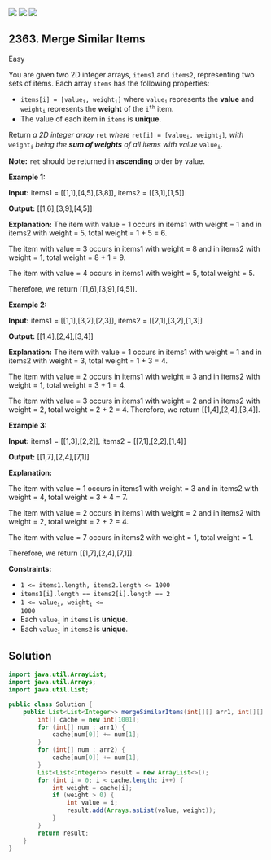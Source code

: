 [![](https://img.shields.io/github/stars/javadev/LeetCode-in-Java?label=Stars&style=flat-square)](https://github.com/javadev/LeetCode-in-Java)
[![](https://img.shields.io/github/forks/javadev/LeetCode-in-Java?label=Fork%20me%20on%20GitHub%20&style=flat-square)](https://github.com/javadev/LeetCode-in-Java/fork)
[![](https://img.shields.io/badge/-LeetCode%20in%20Kotlin-blue?style=flat-square)](https://github.com/javadev/LeetCode-in-Kotlin)

## 2363\. Merge Similar Items

Easy

You are given two 2D integer arrays, `items1` and `items2`, representing two sets of items. Each array `items` has the following properties:

*   <code>items[i] = [value<sub>i</sub>, weight<sub>i</sub>]</code> where <code>value<sub>i</sub></code> represents the **value** and <code>weight<sub>i</sub></code> represents the **weight** of the <code>i<sup>th</sup></code> item.
*   The value of each item in `items` is **unique**.

Return _a 2D integer array_ `ret` _where_ <code>ret[i] = [value<sub>i</sub>, weight<sub>i</sub>]</code>_,_ _with_ <code>weight<sub>i</sub></code> _being the **sum of weights** of all items with value_ <code>value<sub>i</sub></code>.

**Note:** `ret` should be returned in **ascending** order by value.

**Example 1:**

**Input:** items1 = \[\[1,1],[4,5],[3,8]], items2 = \[\[3,1],[1,5]]

**Output:** [[1,6],[3,9],[4,5]]

**Explanation:** 
The item with value = 1 occurs in items1 with weight = 1 and in items2 with weight = 5, total weight = 1 + 5 = 6. 

The item with value = 3 occurs in items1 with weight = 8 and in items2 with weight = 1, total weight = 8 + 1 = 9. 

The item with value = 4 occurs in items1 with weight = 5, total weight = 5. 

Therefore, we return [[1,6],[3,9],[4,5]].

**Example 2:**

**Input:** items1 = \[\[1,1],[3,2],[2,3]], items2 = \[\[2,1],[3,2],[1,3]]

**Output:** [[1,4],[2,4],[3,4]]

**Explanation:** 
The item with value = 1 occurs in items1 with weight = 1 and in items2 with weight = 3, total weight = 1 + 3 = 4. 

The item with value = 2 occurs in items1 with weight = 3 and in items2 with weight = 1, total weight = 3 + 1 = 4. 

The item with value = 3 occurs in items1 with weight = 2 and in items2 with weight = 2, total weight = 2 + 2 = 4. Therefore, we return [[1,4],[2,4],[3,4]].

**Example 3:**

**Input:** items1 = \[\[1,3],[2,2]], items2 = \[\[7,1],[2,2],[1,4]]

**Output:** [[1,7],[2,4],[7,1]]

**Explanation:** 

The item with value = 1 occurs in items1 with weight = 3 and in items2 with weight = 4, total weight = 3 + 4 = 7. 

The item with value = 2 occurs in items1 with weight = 2 and in items2 with weight = 2, total weight = 2 + 2 = 4. 

The item with value = 7 occurs in items2 with weight = 1, total weight = 1. 

Therefore, we return [[1,7],[2,4],[7,1]].

**Constraints:**

*   `1 <= items1.length, items2.length <= 1000`
*   `items1[i].length == items2[i].length == 2`
*   <code>1 <= value<sub>i</sub>, weight<sub>i</sub> <= 1000</code>
*   Each <code>value<sub>i</sub></code> in `items1` is **unique**.
*   Each <code>value<sub>i</sub></code> in `items2` is **unique**.

## Solution

```java
import java.util.ArrayList;
import java.util.Arrays;
import java.util.List;

public class Solution {
    public List<List<Integer>> mergeSimilarItems(int[][] arr1, int[][] arr2) {
        int[] cache = new int[1001];
        for (int[] num : arr1) {
            cache[num[0]] += num[1];
        }
        for (int[] num : arr2) {
            cache[num[0]] += num[1];
        }
        List<List<Integer>> result = new ArrayList<>();
        for (int i = 0; i < cache.length; i++) {
            int weight = cache[i];
            if (weight > 0) {
                int value = i;
                result.add(Arrays.asList(value, weight));
            }
        }
        return result;
    }
}
```